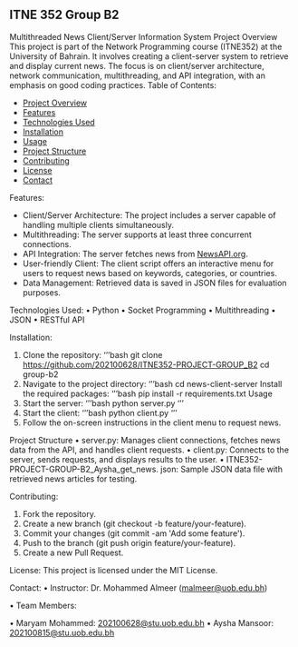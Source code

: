 ITNE 352 Group B2
--- 
Multithreaded News Client/Server Information System 
Project Overview
This project is part of the Network Programming course (ITNE352) at the University of Bahrain. It involves creating a client-server system to retrieve and display current news. The focus is on client/server architecture, network communication, multithreading, and API integration, with an emphasis on good coding practices.
 Table of Contents:
- [Project Overview](#project-overview)
- [Features](#features)
- [Technologies Used](#technologies-used)
- [Installation](#installation)
- [Usage](#usage)
- [Project Structure](#project-structure)
- [Contributing](#contributing)
- [License](#license)
- [Contact](#contact)

Features:
- Client/Server Architecture: The project includes a server capable of handling multiple clients simultaneously.
- Multithreading: The server supports at least three concurrent connections.
- API Integration: The server fetches news from [NewsAPI.org](https://newsapi.org/).
- User-friendly Client: The client script offers an interactive menu for users to request news based on keywords, categories, or countries.
- Data Management: Retrieved data is saved in JSON files for evaluation purposes.


Technologies Used:
•	Python
•	Socket Programming
•	Multithreading
•	JSON
•	RESTful API

Installation:
1.	Clone the repository:
‘’’bash
git clone https://github.com/202100628/ITNE352-PROJECT-GROUP_B2 
cd group-b2
3.	Navigate to the project directory:
‘’’bash
cd news-client-server
Install the required packages:
‘’’bash
pip install -r requirements.txt
Usage
1.	Start the server:
‘’’bash
python server.py 
‘’’
2.	Start the client:
‘’’bash
python client.py 
‘’’
3.	Follow the on-screen instructions in the client menu to request news.

Project Structure
•	server.py: Manages client connections, fetches news data from the API, and handles client requests.
•	client.py: Connects to the server, sends requests, and displays results to the user.
•	ITNE352-PROJECT-GROUP-B2_Aysha_get_news. json: Sample JSON data file with retrieved news articles for testing.

Contributing:
1.	Fork the repository.
2.	Create a new branch (git checkout -b feature/your-feature).
3.	Commit your changes (git commit -am 'Add some feature').
4.	Push to the branch (git push origin feature/your-feature).
5.	Create a new Pull Request.

License:
This project is licensed under the MIT License.

Contact:
•	Instructor: Dr. Mohammed Almeer (malmeer@uob.edu.bh)

•	Team Members:

•	Maryam Mohammed: 202100628@stu.uob.edu.bh
•	Aysha Mansoor: 202100815@stu.uob.edu.bh

